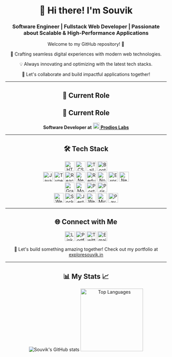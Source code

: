 <div align="center">
  <h1>👋 Hi there! I'm Souvik</h1>
  <h3>Software Engineer | Fullstack Web Developer | Passionate about Scalable & High-Performance Applications</h3>
  <p>Welcome to my GitHub repository! 🌟</p>
  <p>🚀 Crafting seamless digital experiences with modern web technologies.</p>
  <p>💡 Always innovating and optimizing with the latest tech stacks.</p>
  <p>🎯 Let's collaborate and build impactful applications together!</p>
  <hr>
  <h2>🏢 Current Role</h2>
  <h2>🏢 Current Role</h2>
  
  <p>
    <strong>Software Developer at</strong>
    <a href="https://prodioslabs.com/" target="_blank">
      <img src="https://media.licdn.com/dms/image/v2/C4D0BAQH5MOtoafOS6A/company-logo_100_100/company-logo_100_100/0/1634465734807?e=1751500800&v=beta&t=RGQ5zh5u6F-dRuw8cDKxAzU1-gPyXrXv7Z2H4z-wygA"
           alt="Prodios Labs" width="20" height="20" />
      <strong> Prodios Labs</strong>
    </a>
  </p>


  <hr>
  <h2>🛠️ Tech Stack</h2>
  <p>
    <img src="https://img.shields.io/badge/HTML5-E34F26?style=flat-square&logo=html5&logoColor=white" alt="HTML5" height="30px">
    <img src="https://img.shields.io/badge/CSS3-1572B6?style=flat-square&logo=css3&logoColor=white" alt="CSS3" height="30px">
    <img src="https://img.shields.io/badge/Tailwind CSS-38B2AC?style=flat-square&logo=tailwind-css&logoColor=white" alt="Tailwind CSS" height="30px">
    <img src="https://img.shields.io/badge/Bootstrap-563D7C?style=flat-square&logo=bootstrap&logoColor=white" alt="Bootstrap" height="30px">
    <br>
    <img src="https://img.shields.io/badge/JavaScript-F7DF1E?style=flat-square&logo=javascript&logoColor=black" alt="JavaScript" height="30px">
    <img src="https://img.shields.io/badge/TypeScript-3178C6?style=flat-square&logo=typescript&logoColor=white" alt="TypeScript" height="30px">
    <img src="https://img.shields.io/badge/React-61DAFB?style=flat-square&logo=react&logoColor=black" alt="React.js" height="30px">
    <img src="https://img.shields.io/badge/Next.js-000000?style=flat-square&logo=nextdotjs&logoColor=white" alt="Next.js" height="30px">
    <img src="https://img.shields.io/badge/Redux%20Toolkit-764ABC?style=flat-square&logo=redux&logoColor=white" alt="Redux Toolkit" height="30px">
    <img src="https://img.shields.io/badge/Node.js-43853D?style=flat-square&logo=node.js&logoColor=white" alt="Node.js" height="30px">
    <img src="https://img.shields.io/badge/Express.js-000000?style=flat-square&logo=express&logoColor=white" alt="Express.js" height="30px">
    <img src="https://img.shields.io/badge/NestJS-E0234E?style=flat-square&logo=nestjs&logoColor=white" alt="NestJS" height="30px">
    <br>
    <img src="https://img.shields.io/badge/GraphQL-E10098?style=flat-square&logo=graphql&logoColor=white" alt="GraphQL" height="30px">
    <img src="https://img.shields.io/badge/MongoDB-47A248?style=flat-square&logo=mongodb&logoColor=white" alt="MongoDB" height="30px">
    <img src="https://img.shields.io/badge/PostgreSQL-336791?style=flat-square&logo=postgresql&logoColor=white" alt="PostgreSQL" height="30px">
    <img src="https://img.shields.io/badge/Prisma-2D3748?style=flat-square&logo=prisma&logoColor=white" alt="Prisma" height="30px">
    <br>
    <img src="https://img.shields.io/badge/WebRTC-008000?style=flat-square&logo=webrtc&logoColor=white" alt="WebRTC" height="30px">
    <img src="https://img.shields.io/badge/Socket.io-010101?style=flat-square&logo=socketdotio&logoColor=white" alt="Socket.io" height="30px">
    <img src="https://img.shields.io/badge/Jest-C21325?style=flat-square&logo=jest&logoColor=white" alt="Jest" height="30px">
    <img src="https://img.shields.io/badge/Webhooks-FF9900?style=flat-square&logo=webhooks&logoColor=white" alt="Webhooks" height="30px">
    <img src="https://img.shields.io/badge/Microservices-FF5733?style=flat-square&logo=microservices&logoColor=white" alt="Microservices" height="30px">
    <img src="https://img.shields.io/badge/Payment Services-00A650?style=flat-square&logo=razorpay&logoColor=white" alt="Payment Services" height="30px">
  </p>
  <hr>
  <h2>🌐 Connect with Me</h2>
<p align="center">
  <a href="https://www.linkedin.com/in/souvik-hazra-202321252/"><img src="https://img.shields.io/badge/-LinkedIn-blue?style=flat&logo=Linkedin&logoColor=white" alt="LinkedIn" height="30px"></a>
  <a href="https://exploresouvik.in"><img src="https://img.shields.io/badge/-Portfolio-black?style=flat&logo=Google-Chrome&logoColor=white" alt="Portfolio" height="30px"></a>
  <a href="https://x.com/_souvikhazra?t=H3OLYrgRbgSwhshELMBtAg&s=08"><img src="https://img.shields.io/twitter/follow/:_souvikhazra" alt="Twitter" height="30px"></a>
  <a href="mailto:souvikhazra151@gmail.com"><img src="https://img.shields.io/badge/-Email-red?style=flat&logo=Gmail&logoColor=white" alt="Email" height="30px"></a>
</p>
  <p>🚀 Let's build something amazing together! Check out my portfolio at <a href="https://exploresouvik.in">exploresouvik.in</a></p>
</div>
<hr>
<div align="center">
  <h2>📊 My Stats 📈</h2>
  <p align="center">
    <img src="https://github-readme-stats.vercel.app/api?username=Mr-R-e-X&rank_icon=github&theme=dark" alt="Souvik's GitHub stats">
    <img src="https://github-readme-stats.vercel.app/api/top-langs/?username=Mr-R-e-X&layout=donut&theme=dark" alt="Top Languages" height="195px">
<!--     <img src="https://github-readme-streak-stats.herokuapp.com/?user=Mr-R-e-X&theme=dark" alt="Souvik Hazra's GitHub Streak"> -->
  </p>
</div>

